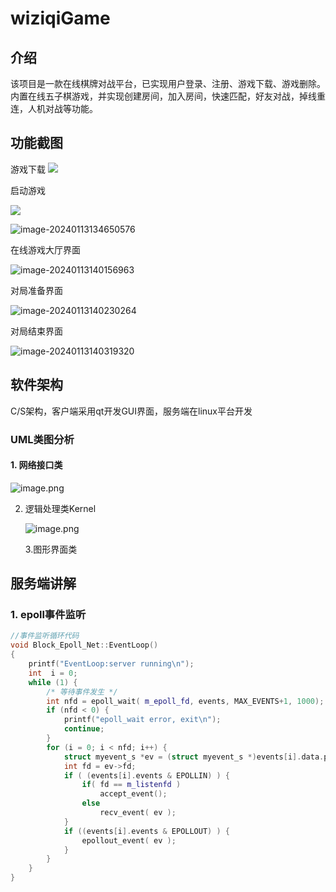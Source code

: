 # wiziqiGame

## 介绍

该项目是一款在线棋牌对战平台，已实现用户登录、注册、游戏下载、游戏删除。内置在线五子棋游戏，并实现创建房间，加入房间，快速匹配，好友对战，掉线重连，人机对战等功能。

## 功能截图

游戏下载
![](https://s2.loli.net/2024/02/21/84aqhC3JHi5UPfo.png)

启动游戏

![](https://s2.loli.net/2024/02/21/7f8t4r3zo5Zw6eV.png)

![image-20240113134650576](https://s2.loli.net/2024/01/13/6xXhBCUjMrIJgy2.png)

在线游戏大厅界面

![image-20240113140156963](https://s2.loli.net/2024/01/13/x5aCuDthslHbyWq.png)

对局准备界面

![image-20240113140230264](https://s2.loli.net/2024/01/13/mcUGhMvRbfgpC7q.png)

对局结束界面

![image-20240113140319320](https://s2.loli.net/2024/01/13/onGpsuwBd2NDTv5.png)

## 软件架构

C/S架构，客户端采用qt开发GUI界面，服务端在linux平台开发

### UML类图分析

#### 1. 网络接口类

![image.png](https://cdn.nlark.com/yuque/0/2024/png/42406148/1705895737385-4cc2796a-6864-40be-ba71-824b9290a1ac.png#averageHue=%231b1720&clientId=uc1437574-ac05-4&from=paste&height=799&id=uedd9b72b&originHeight=1199&originWidth=1646&originalType=binary&ratio=1.5&rotation=0&showTitle=false&size=199835&status=done&style=none&taskId=u441ff0d7-3186-4f9e-9c1f-e705a387bfa&title=&width=1097.3333333333333)

2. 逻辑处理类Kernel

   ![image.png](https://cdn.nlark.com/yuque/0/2024/png/42406148/1705895764607-adcd9e01-edd5-4384-9902-07b04ea7dd8b.png#averageHue=%231b1822&clientId=uc1437574-ac05-4&from=paste&height=638&id=u89d58525&originHeight=957&originWidth=1052&originalType=binary&ratio=1.5&rotation=0&showTitle=false&size=237222&status=done&style=none&taskId=ue9c26056-0432-421c-8fae-87350997f7f&title=&width=701.3333333333334)

    3.图形界面类



## 服务端讲解

### 1. epoll事件监听

~~~cpp
//事件监听循环代码
void Block_Epoll_Net::EventLoop()
{
    printf("EventLoop:server running\n");
    int  i = 0;
    while (1) {
        /* 等待事件发生 */
        int nfd = epoll_wait( m_epoll_fd, events, MAX_EVENTS+1, 1000);
        if (nfd < 0) {
            printf("epoll_wait error, exit\n");
            continue;
        }
        for (i = 0; i < nfd; i++) {
            struct myevent_s *ev = (struct myevent_s *)events[i].data.ptr;
            int fd = ev->fd;
            if ( (events[i].events & EPOLLIN) ) {
                if( fd == m_listenfd )
                    accept_event();
                else
                    recv_event( ev );
            }
            if ((events[i].events & EPOLLOUT) ) {
                epollout_event( ev );
            }
        }
    }
}
~~~

